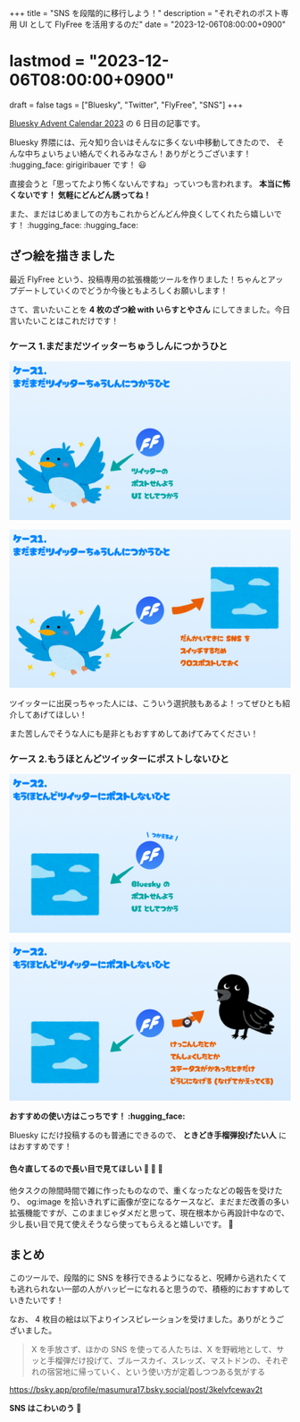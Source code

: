 +++
title = "SNS を段階的に移行しよう！"
description = "それぞれのポスト専用 UI として FlyFree を活用するのだ"
date = "2023-12-06T08:00:00+0900"
# lastmod = "2023-12-06T08:00:00+0900"
draft = false
tags = ["Bluesky", "Twitter", "FlyFree", "SNS"]
+++

[Bluesky Advent Calendar 2023](https://adventar.org/calendars/9443) の 6 日目の記事です。

Bluesky 界隈には、元々知り合いはそんなに多くない中移動してきたので、
そんな中ちょいちょい絡んでくれるみなさん！ありがとうございます！ :hugging_face: girigiribauer です！ :smiley:

直接会うと「思ってたより怖くないんですね」っていつも言われます。 **本当に怖くないです！ 気軽にどんどん誘ってね！**

また、まだはじめましての方もこれからどんどん仲良くしてくれたら嬉しいです！ :hugging_face: :hugging_face:

## ざつ絵を描きました

最近 FlyFree という、投稿専用の拡張機能ツールを作りました！ちゃんとアップデートしていくのでどうか今後ともよろしくお願いします！

さて、言いたいことを **4 枚のざつ絵 with いらすとやさん** にしてきました。今日言いたいことはこれだけです！

### ケース 1.まだまだツイッターちゅうしんにつかうひと

![ツイッターのポストせんよう UI としてつかう](resource01.jpg)

![だんかいてきに SNS をスイッチするためクロスポストしておく](resource02.jpg)

ツイッターに出戻っちゃった人には、こういう選択肢もあるよ！ってぜひとも紹介してあげてほしい！

また苦しんでそうな人にも是非ともおすすめしてあげてみてください！

### ケース 2.もうほとんどツイッターにポストしないひと

![Bluesky のポストせんよう UI としてつかう](resource03.jpg)

![けっこんしたとかてんしょくしたとかステータスがかわったときだけどうじになげる（なげてかえってくる）](resource04.jpg)

**おすすめの使い方はこっちです！ :hugging_face:**

Bluesky にだけ投稿するのも普通にできるので、 **ときどき手榴弾投げたい人** にはおすすめです！

#### 色々直してるので長い目で見てほしい :pray: :pray: :pray:

他タスクの隙間時間で雑に作ったものなので、重くなったなどの報告を受けたり、 og:image を拾いきれずに画像が空になるケースなど、まだまだ改善の多い拡張機能ですが、このままじゃダメだと思って、現在根本から再設計中なので、少し長い目で見て使えそうなら使ってもらえると嬉しいです。 :pray:

## まとめ

このツールで、段階的に SNS を移行できるようになると、呪縛から逃れたくても逃れられない一部の人がハッピーになれると思うので、積極的におすすめしていきたいです！

なお、 4 枚目の絵は以下よりインスピレーションを受けました。ありがとうございました。

> X を手放さず、ほかの SNS を使ってる人たちは、X を野戦地として、サッと手榴弾だけ投げて、ブルースカイ、スレッズ、マストドンの、それぞれの宿営地に帰っていく、という使い方が定着しつつある気がする

https://bsky.app/profile/masumura17.bsky.social/post/3kelvfcewav2t

**SNS はこわいのう :pleading_face:**
